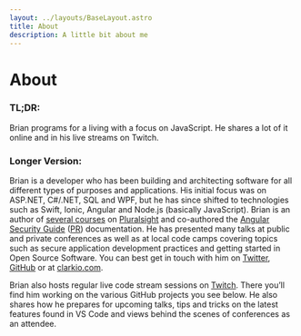 ```yaml
---
layout: ../layouts/BaseLayout.astro
title: About
description: A little bit about me
---
```


# About

### TL;DR:
Brian programs for a living with a focus on JavaScript. He shares a lot of it online and in his live streams on Twitch.

### Longer Version:
Brian is a developer who has been building and architecting software for all different types of purposes and applications. His initial focus was on ASP.NET, C#/.NET, SQL and WPF, but he has since shifted to technologies such as Swift, Ionic, Angular and Node.js (basically JavaScript). Brian is an author of [several courses](https://www.pluralsight.com/authors/brian-clark) on [Pluralsight](https://www.pluralsight.com) and co-authored the [Angular Security Guide](https://angular.io/docs/ts/latest/guide/security.html) ([PR](https://github.com/angular/angular.io/pull/1640)) documentation. He has presented many talks at public and private conferences as well as at local code camps covering topics such as secure application development practices and getting started in Open Source Software. You can best get in touch with him on [Twitter](https://twitter.com/_clarkio), [GitHub](https://github.com/clarkio) or at [clarkio.com](https://clarkio.com).

Brian also hosts regular live code stream sessions on [Twitch](https://twitch.tv/clarkio). There you’ll find him working on the various GitHub projects you see below. He also shares how he prepares for upcoming talks, tips and tricks on the latest features found in VS Code and views behind the scenes of conferences as an attendee.
